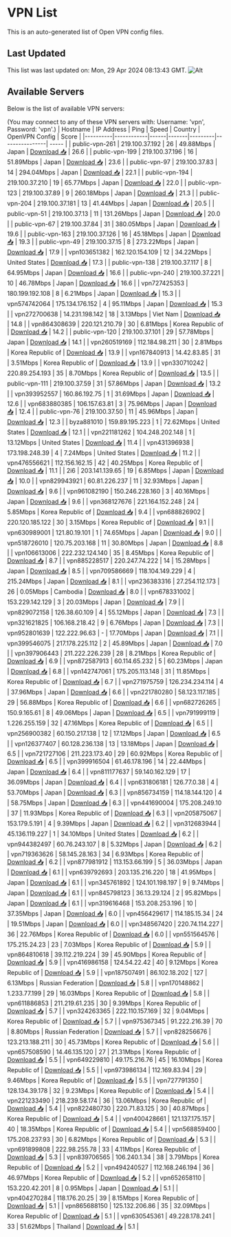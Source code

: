 # VPN List

This is an auto-generated list of Open VPN config files.

## Last Updated

This list was last updated on: Mon, 29 Apr 2024 08:13:43 GMT.
![Alt](https://repobeats.axiom.co/api/embed/186b98318ef1479477931607c1ad7d823f12451f.svg "Repobeats analytics image")

## Available Servers

Below is the list of available VPN servers:

(You may connect to any of these VPN servers with: Username: 'vpn', Password: 'vpn'.)
| Hostname | IP Address | Ping | Speed | Country | OpenVPN Config | Score |
|----------|------------|------|-------|---------|----------------| ----- |
| public-vpn-261 | 219.100.37.192 | 26 | 49.88Mbps | Japan | [Download 📥](./configs/server_0_JP.ovpn) | 26.6 |
| public-vpn-199 | 219.100.37.196 | 16 | 51.89Mbps | Japan | [Download 📥](./configs/server_1_JP.ovpn) | 23.6 |
| public-vpn-97 | 219.100.37.83 | 14 | 294.04Mbps | Japan | [Download 📥](./configs/server_2_JP.ovpn) | 22.1 |
| public-vpn-194 | 219.100.37.210 | 19 | 65.77Mbps | Japan | [Download 📥](./configs/server_3_JP.ovpn) | 22.0 |
| public-vpn-123 | 219.100.37.89 | 9 | 260.18Mbps | Japan | [Download 📥](./configs/server_4_JP.ovpn) | 21.3 |
| public-vpn-204 | 219.100.37.181 | 13 | 41.44Mbps | Japan | [Download 📥](./configs/server_5_JP.ovpn) | 20.5 |
| public-vpn-51 | 219.100.37.13 | 11 | 131.26Mbps | Japan | [Download 📥](./configs/server_6_JP.ovpn) | 20.0 |
| public-vpn-67 | 219.100.37.84 | 31 | 380.05Mbps | Japan | [Download 📥](./configs/server_7_JP.ovpn) | 19.6 |
| public-vpn-163 | 219.100.37.126 | 16 | 45.18Mbps | Japan | [Download 📥](./configs/server_8_JP.ovpn) | 19.3 |
| public-vpn-49 | 219.100.37.15 | 8 | 273.22Mbps | Japan | [Download 📥](./configs/server_9_JP.ovpn) | 17.9 |
| vpn103651382 | 162.120.154.109 | 12 | 34.22Mbps | United States | [Download 📥](./configs/server_10_US.ovpn) | 17.3 |
| public-vpn-138 | 219.100.37.117 | 8 | 64.95Mbps | Japan | [Download 📥](./configs/server_11_JP.ovpn) | 16.6 |
| public-vpn-240 | 219.100.37.221 | 10 | 46.78Mbps | Japan | [Download 📥](./configs/server_12_JP.ovpn) | 16.6 |
| vpn727425353 | 180.199.192.108 | 8 | 6.21Mbps | Japan | [Download 📥](./configs/server_13_JP.ovpn) | 15.3 |
| vpn574742064 | 175.134.176.152 | 4 | 95.11Mbps | Japan | [Download 📥](./configs/server_14_JP.ovpn) | 15.3 |
| vpn272700638 | 14.231.198.142 | 18 | 3.13Mbps | Viet Nam | [Download 📥](./configs/server_15_VN.ovpn) | 14.8 |
| vpn864308639 | 220.121.210.79 | 30 | 6.81Mbps | Korea Republic of | [Download 📥](./configs/server_16_KR.ovpn) | 14.2 |
| public-vpn-120 | 219.100.37.101 | 29 | 57.78Mbps | Japan | [Download 📥](./configs/server_17_JP.ovpn) | 14.1 |
| vpn260519169 | 112.184.98.211 | 30 | 2.81Mbps | Korea Republic of | [Download 📥](./configs/server_18_KR.ovpn) | 13.9 |
| vpn167840913 | 14.42.83.85 | 31 | 3.51Mbps | Korea Republic of | [Download 📥](./configs/server_19_KR.ovpn) | 13.9 |
| vpn330710242 | 220.89.254.193 | 35 | 8.70Mbps | Korea Republic of | [Download 📥](./configs/server_20_KR.ovpn) | 13.5 |
| public-vpn-111 | 219.100.37.59 | 31 | 57.86Mbps | Japan | [Download 📥](./configs/server_21_JP.ovpn) | 13.2 |
| vpn393952557 | 160.86.192.75 | 1 | 31.69Mbps | Japan | [Download 📥](./configs/server_22_JP.ovpn) | 12.6 |
| vpn683880385 | 106.157.63.81 | 3 | 75.96Mbps | Japan | [Download 📥](./configs/server_23_JP.ovpn) | 12.4 |
| public-vpn-76 | 219.100.37.50 | 11 | 45.96Mbps | Japan | [Download 📥](./configs/server_24_JP.ovpn) | 12.3 |
| byza881010 | 159.89.195.223 | 1 | 72.62Mbps | United States | [Download 📥](./configs/server_25_US.ovpn) | 12.1 |
| vpn221181262 | 104.248.202.148 | 1 | 13.12Mbps | United States | [Download 📥](./configs/server_26_US.ovpn) | 11.4 |
| vpn431396938 | 173.198.248.39 | 4 | 7.24Mbps | United States | [Download 📥](./configs/server_27_US.ovpn) | 11.2 |
| vpn476556621 | 112.156.162.15 | 42 | 40.25Mbps | Korea Republic of | [Download 📥](./configs/server_28_KR.ovpn) | 11.1 |
| 2i6 | 203.141.139.65 | 19 | 6.85Mbps | Japan | [Download 📥](./configs/server_29_JP.ovpn) | 10.0 |
| vpn829943921 | 60.81.226.237 | 11 | 32.93Mbps | Japan | [Download 📥](./configs/server_30_JP.ovpn) | 9.6 |
| vpn961082190 | 150.246.228.160 | 3 | 40.16Mbps | Japan | [Download 📥](./configs/server_31_JP.ovpn) | 9.6 |
| vpn368127676 | 221.164.152.248 | 24 | 5.85Mbps | Korea Republic of | [Download 📥](./configs/server_32_KR.ovpn) | 9.4 |
| vpn688826902 | 220.120.185.122 | 30 | 3.15Mbps | Korea Republic of | [Download 📥](./configs/server_33_KR.ovpn) | 9.1 |
| vpn630989001 | 121.80.19.101 | 1 | 74.65Mbps | Japan | [Download 📥](./configs/server_34_JP.ovpn) | 9.0 |
| vpn518726010 | 120.75.203.168 | 11 | 30.80Mbps | Japan | [Download 📥](./configs/server_35_JP.ovpn) | 8.8 |
| vpn106613006 | 222.232.124.140 | 35 | 8.45Mbps | Korea Republic of | [Download 📥](./configs/server_36_KR.ovpn) | 8.7 |
| vpn885228517 | 220.247.74.222 | 14 | 15.28Mbps | Japan | [Download 📥](./configs/server_37_JP.ovpn) | 8.5 |
| vpn709586669 | 118.104.149.229 | 4 | 215.24Mbps | Japan | [Download 📥](./configs/server_38_JP.ovpn) | 8.1 |
| vpn236383316 | 27.254.112.173 | 26 | 0.05Mbps | Cambodia | [Download 📥](./configs/server_39_KH.ovpn) | 8.0 |
| vpn678331002 | 153.229.142.129 | 3 | 20.03Mbps | Japan | [Download 📥](./configs/server_40_JP.ovpn) | 7.9 |
| vpn829072158 | 126.38.60.109 | 4 | 55.12Mbps | Japan | [Download 📥](./configs/server_41_JP.ovpn) | 7.3 |
| vpn321621825 | 106.168.218.42 | 9 | 6.76Mbps | Japan | [Download 📥](./configs/server_42_JP.ovpn) | 7.3 |
| vpn952801639 | 122.222.96.63 | - | 17.70Mbps | Japan | [Download 📥](./configs/server_43_JP.ovpn) | 7.1 |
| vpn399546075 | 217.178.225.112 | 2 | 45.89Mbps | Japan | [Download 📥](./configs/server_44_JP.ovpn) | 7.0 |
| vpn397906443 | 211.222.226.239 | 28 | 8.21Mbps | Korea Republic of | [Download 📥](./configs/server_45_KR.ovpn) | 6.9 |
| vpn872587913 | 60.114.65.232 | 5 | 60.23Mbps | Japan | [Download 📥](./configs/server_46_JP.ovpn) | 6.8 |
| vpn142747061 | 175.205.113.148 | 31 | 11.85Mbps | Korea Republic of | [Download 📥](./configs/server_47_KR.ovpn) | 6.7 |
| vpn271975759 | 126.234.234.114 | 4 | 37.96Mbps | Japan | [Download 📥](./configs/server_48_JP.ovpn) | 6.6 |
| vpn221780280 | 58.123.117.185 | 29 | 56.88Mbps | Korea Republic of | [Download 📥](./configs/server_49_KR.ovpn) | 6.6 |
| vpn682726265 | 150.9.165.61 | 8 | 49.06Mbps | Japan | [Download 📥](./configs/server_50_JP.ovpn) | 6.5 |
| vpn791999119 | 1.226.255.159 | 32 | 47.16Mbps | Korea Republic of | [Download 📥](./configs/server_51_KR.ovpn) | 6.5 |
| vpn256900382 | 60.150.217.138 | 12 | 17.12Mbps | Japan | [Download 📥](./configs/server_52_JP.ovpn) | 6.5 |
| vpn126377407 | 60.128.236.138 | 13 | 13.18Mbps | Japan | [Download 📥](./configs/server_53_JP.ovpn) | 6.5 |
| vpn721727106 | 211.223.173.40 | 29 | 60.92Mbps | Korea Republic of | [Download 📥](./configs/server_54_KR.ovpn) | 6.5 |
| vpn399916504 | 61.46.178.196 | 14 | 22.44Mbps | Japan | [Download 📥](./configs/server_55_JP.ovpn) | 6.4 |
| vpn811177637 | 59.140.162.129 | 17 | 36.09Mbps | Japan | [Download 📥](./configs/server_56_JP.ovpn) | 6.4 |
| vpn631806181 | 126.77.0.38 | 4 | 53.70Mbps | Japan | [Download 📥](./configs/server_57_JP.ovpn) | 6.3 |
| vpn856734159 | 114.18.144.120 | 4 | 58.75Mbps | Japan | [Download 📥](./configs/server_58_JP.ovpn) | 6.3 |
| vpn441690004 | 175.208.249.10 | 37 | 11.93Mbps | Korea Republic of | [Download 📥](./configs/server_59_KR.ovpn) | 6.3 |
| vpn205875067 | 153.179.5.191 | 4 | 9.39Mbps | Japan | [Download 📥](./configs/server_60_JP.ovpn) | 6.2 |
| vpn312683944 | 45.136.119.227 | 1 | 34.10Mbps | United States | [Download 📥](./configs/server_61_US.ovpn) | 6.2 |
| vpn944382497 | 60.76.243.107 | 8 | 5.32Mbps | Japan | [Download 📥](./configs/server_62_JP.ovpn) | 6.2 |
| vpn719363626 | 58.145.28.163 | 34 | 6.93Mbps | Korea Republic of | [Download 📥](./configs/server_63_KR.ovpn) | 6.2 |
| vpn877981912 | 113.153.66.199 | 5 | 36.03Mbps | Japan | [Download 📥](./configs/server_64_JP.ovpn) | 6.1 |
| vpn639792693 | 203.135.216.220 | 18 | 41.95Mbps | Japan | [Download 📥](./configs/server_65_JP.ovpn) | 6.1 |
| vpn345761892 | 124.101.198.197 | 9 | 9.74Mbps | Japan | [Download 📥](./configs/server_66_JP.ovpn) | 6.1 |
| vpn845798123 | 36.13.29.124 | 2 | 95.82Mbps | Japan | [Download 📥](./configs/server_67_JP.ovpn) | 6.1 |
| vpn319616468 | 153.208.253.196 | 10 | 37.35Mbps | Japan | [Download 📥](./configs/server_68_JP.ovpn) | 6.0 |
| vpn456429617 | 114.185.15.34 | 24 | 19.51Mbps | Japan | [Download 📥](./configs/server_69_JP.ovpn) | 6.0 |
| vpn348567420 | 220.74.114.227 | 36 | 22.76Mbps | Korea Republic of | [Download 📥](./configs/server_70_KR.ovpn) | 6.0 |
| vpn551564576 | 175.215.24.23 | 23 | 7.03Mbps | Korea Republic of | [Download 📥](./configs/server_71_KR.ovpn) | 5.9 |
| vpn864810618 | 39.112.219.224 | 39 | 45.90Mbps | Korea Republic of | [Download 📥](./configs/server_72_KR.ovpn) | 5.9 |
| vpn416986158 | 124.54.22.42 | 40 | 9.12Mbps | Korea Republic of | [Download 📥](./configs/server_73_KR.ovpn) | 5.9 |
| vpn187507491 | 86.102.18.202 | 127 | 6.13Mbps | Russian Federation | [Download 📥](./configs/server_74_RU.ovpn) | 5.8 |
| vpn170148862 | 1.233.77.199 | 29 | 16.03Mbps | Korea Republic of | [Download 📥](./configs/server_75_KR.ovpn) | 5.8 |
| vpn611886853 | 211.219.61.235 | 30 | 9.39Mbps | Korea Republic of | [Download 📥](./configs/server_76_KR.ovpn) | 5.7 |
| vpn324263365 | 222.110.157.169 | 32 | 9.04Mbps | Korea Republic of | [Download 📥](./configs/server_77_KR.ovpn) | 5.7 |
| vpn975367345 | 91.222.216.39 | 70 | 8.80Mbps | Russian Federation | [Download 📥](./configs/server_78_RU.ovpn) | 5.7 |
| vpn828256676 | 123.213.188.211 | 30 | 45.73Mbps | Korea Republic of | [Download 📥](./configs/server_79_KR.ovpn) | 5.6 |
| vpn657508590 | 14.46.135.120 | 27 | 21.31Mbps | Korea Republic of | [Download 📥](./configs/server_80_KR.ovpn) | 5.5 |
| vpn649229810 | 49.175.216.76 | 45 | 16.10Mbps | Korea Republic of | [Download 📥](./configs/server_81_KR.ovpn) | 5.5 |
| vpn973986134 | 112.169.83.94 | 29 | 9.46Mbps | Korea Republic of | [Download 📥](./configs/server_82_KR.ovpn) | 5.5 |
| vpn727791350 | 128.134.39.178 | 32 | 9.23Mbps | Korea Republic of | [Download 📥](./configs/server_83_KR.ovpn) | 5.4 |
| vpn221233490 | 218.239.58.174 | 36 | 13.06Mbps | Korea Republic of | [Download 📥](./configs/server_84_KR.ovpn) | 5.4 |
| vpn822480730 | 220.71.83.125 | 30 | 40.87Mbps | Korea Republic of | [Download 📥](./configs/server_85_KR.ovpn) | 5.4 |
| vpn400428661 | 121.137.175.157 | 40 | 18.35Mbps | Korea Republic of | [Download 📥](./configs/server_86_KR.ovpn) | 5.4 |
| vpn568859400 | 175.208.237.93 | 30 | 6.82Mbps | Korea Republic of | [Download 📥](./configs/server_87_KR.ovpn) | 5.3 |
| vpn691899808 | 222.98.255.78 | 33 | 4.11Mbps | Korea Republic of | [Download 📥](./configs/server_88_KR.ovpn) | 5.3 |
| vpn839706565 | 106.240.1.34 | 38 | 3.79Mbps | Korea Republic of | [Download 📥](./configs/server_89_KR.ovpn) | 5.2 |
| vpn494240527 | 112.168.246.194 | 36 | 46.97Mbps | Korea Republic of | [Download 📥](./configs/server_90_KR.ovpn) | 5.2 |
| vpn652658110 | 153.220.42.201 | 8 | 0.95Mbps | Japan | [Download 📥](./configs/server_91_JP.ovpn) | 5.1 |
| vpn404270284 | 118.176.20.25 | 39 | 8.15Mbps | Korea Republic of | [Download 📥](./configs/server_92_KR.ovpn) | 5.1 |
| vpn865688150 | 125.132.206.86 | 35 | 32.09Mbps | Korea Republic of | [Download 📥](./configs/server_93_KR.ovpn) | 5.1 |
| vpn630545361 | 49.228.178.241 | 33 | 51.62Mbps | Thailand | [Download 📥](./configs/server_94_TH.ovpn) | 5.1 |

